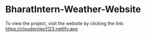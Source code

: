 # BharatIntern-Weather-Website
 To view the project, visit the website by clicking the link: https://cloudproject123.netlify.app






